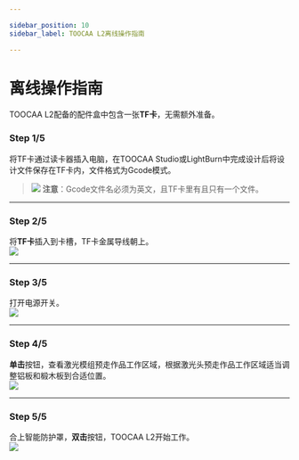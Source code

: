 ```yaml
---

sidebar_position: 10
sidebar_label: TOOCAA L2离线操作指南

---
```


# 离线操作指南

TOOCAA L2配备的配件盒中包含一张**TF卡**，无需额外准备。
### **Step 1/5**  
将TF卡通过读卡器插入电脑，在TOOCAA Studio或LightBurn中完成设计后将设计文件保存在TF卡内，文件格式为Gcode模式。  

> ![](http://wiki-toocaa.oss-cn-hongkong.aliyuncs.com/tips.png)  **注意**：Gcode文件名必须为英文，且TF卡里有且只有一个文件。

---

### **Step 2/5**  
将**TF卡**插入到卡槽，TF卡金属导线朝上。  
![](http://wiki-toocaa.oss-cn-hongkong.aliyuncs.com/TF/1.png)

---

### **Step 3/5**  
打开电源开关。  
![](http://wiki-toocaa.oss-cn-hongkong.aliyuncs.com/TF/2.png)

---

### **Step 4/5**  
**单击**按钮，查看激光模组预走作品工作区域，根据激光头预走作品工作区域适当调整铝板和椴木板到合适位置。  
![](http://wiki-toocaa.oss-cn-hongkong.aliyuncs.com/TF/3.png)

---

### **Step 5/5**  
合上智能防护罩，**双击**按钮，TOOCAA L2开始工作。  
![](http://wiki-toocaa.oss-cn-hongkong.aliyuncs.com/TF/4.png)

